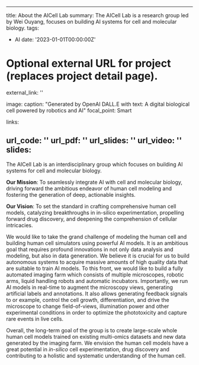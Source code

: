
---
title: About the AICell Lab
summary: The AICell Lab is a research group led by Wei Ouyang, focuses on building AI systems for cell and molecular biology.
tags:
  - AI
date: '2023-01-01T00:00:00Z'

# Optional external URL for project (replaces project detail page).
external_link: ''

image:
  caption: "Generated by OpenAI DALL.E with text: A digital biological cell powered by robotics and AI"
  focal_point: Smart

links:

url_code: ''
url_pdf: ''
url_slides: ''
url_video: ''
slides: 
---

The AICell Lab is an interdisciplinary group which focuses on building AI systems for cell and molecular biology.

**Our Mission**: To seamlessly integrate AI with cell and molecular biology, driving forward the ambitious endeavor of human cell modeling and fostering the generation of deep, actionable insights.

**Our Vision**: To set the standard in crafting comprehensive human cell models, catalyzing breakthroughs in in-silico experimentation, propelling forward drug discovery, and deepening the comprehension of cellular intricacies.

We would like to take the grand challenge of modeling the human cell and building human cell simulators using powerful AI models. It is an ambitious goal that requires profound innovations in not only data analysis and modeling, but also in data generation. We believe it is crucial for us to build autonomous systems to acquire massive amounts of high quality data that are suitable to train AI models. To this front, we would like to build a fully automated imaging farm which consists of multiple microscopes, robotic arms, liquid handling robots and automatic incubators. Importantly, we run AI models in real-time to augment the microscopy views, generating artificial labels and annotations. It also allows generating feedback signals to or example, control the cell growth, differentiation, and drive the microscope to change field-of-views, illumination power and other experimental conditions in order to optimize the phototoxicity and capture rare events in live cells.

Overall, the long-term goal of the group is to create large-scale whole human cell models trained on existing multi-omics datasets and new data generated by the imaging farm. We envision the human cell models have a great potential in *in-silico* cell experimentation, drug discovery and contributing to a holistic and systematic understanding of the human cell.
